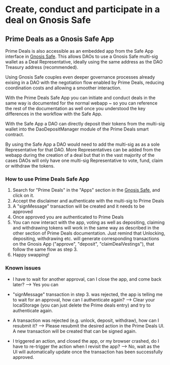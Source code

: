 # Create, conduct and participate in a deal on Gnosis Safe

## Prime Deals as a Gnosis Safe App

Prime Deals is also accessible as an embedded app from the Safe App interface in [Gnosis Safe](https://gnosis-safe.io/). This allows DAOs to use a Gnosis Safe multi-sig wallet as a Deal Representative, ideally using the same address as the DAO Treasury address (recommended).

Using Gnosis Safe couples even deeper governance processes already exising in a DAO with the negotiation flow enabled by Prime Deals, reducing coordination costs and allowing a smoother interaction.

With the Prime Deals Safe App you can initiate and conduct deals in the same way is documented for the normal webapp ~ so you can reference the rest of the documentation as well once you understood the key differences in the workflow with the Safe App.

With the Safe App a DAO can directly deposit their tokens from the multi-sig wallet into the DaoDepositManager module of the Prime Deals smart contract.

By using the Safe App a DAO would need to add the multi-sig as as a sole Representative for that DAO. More Representatives can be added from the webapp during the creation of a deal but that in the vast majority of the cases DAOs will only have one multi-sig Representative to vote, fund, claim or withdraw the tokens.

### How to use Prime Deals Safe App
1. Search for "Prime Deals" in the "Apps" section in the [Gnosis Safe](https://gnosis-safe.io/), and click on it.
2. Accept the disclaimer and authenticate with the multi-sig to Prime Deals
3. A "signMessage" transaction will be created and it needs to be approved
4. Once approved you are authenticated to Prime Deals
5. You can now interact with the app, voting as well as depositing, claiming and withdrawing tokens will work in the same way as described in the other section of Prime Deals documentation. Just remind that Unlocking, depositing, withdrawing etc. will generate corresponding transactions on the Gnosis App ("approve", "deposit", "claimDealVestings"), that follow the same flow as step 3.
7. Happy swapping!


### Known issues
- I have to wait for another approval, can I close the app, and come back later?
--> Yes you can

- "signMessage" transaction in step 3. was rejected, the app is telling me to wait for an approval, how can I authenticate again?
--> Clear your localStorage (you can just delete the Prime deals entry) and try to authenticate again.

- A transaction was rejected (e.g. unlock, deposit, withdraw), how can I resubmit it?
--> Please resubmit the desired action in the Prime Deals UI. A new transaction will be created that can be signed again.

- I triggered an action, and closed the app, or my browser crashed, do I have to re-trigger the action when I revisit the app?
--> No, wait as the UI will automatically update once the transaction has been successfully approved.

